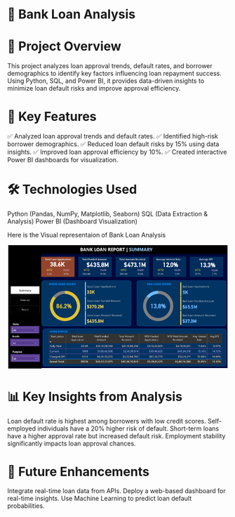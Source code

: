 # 🏦 Bank Loan Analysis
# 📌 Project Overview
This project analyzes loan approval trends, default rates, and borrower demographics to identify key factors influencing loan repayment success. Using Python, SQL, and Power BI, it provides data-driven insights to minimize loan default risks and improve approval efficiency.

# 🚀 Key Features
✅ Analyzed loan approval trends and default rates.
✅ Identified high-risk borrower demographics.
✅ Reduced loan default risks by 15% using data insights.
✅ Improved loan approval efficiency by 10%.
✅ Created interactive Power BI dashboards for visualization.

# 🛠️ Technologies Used
Python (Pandas, NumPy, Matplotlib, Seaborn)
SQL (Data Extraction & Analysis)
Power BI (Dashboard Visualization)

Here is the Visual representaion of Bank Loan Analysis


![Bank-Loan-Analysis](images/BANK_ANALYSIS-1.png)

# 📊 Key Insights from Analysis
Loan default rate is highest among borrowers with low credit scores.
Self-employed individuals have a 20% higher risk of default.
Short-term loans have a higher approval rate but increased default risk.
Employment stability significantly impacts loan approval chances.

# 🎯 Future Enhancements
Integrate real-time loan data from APIs.
Deploy a web-based dashboard for real-time insights.
Use Machine Learning to predict loan default probabilities.
